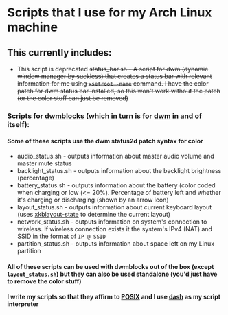 # Scripts that I use for my Arch Linux machine

## This currently includes:

- This script is deprecated ~~status_bar.sh - A script for dwm (dynamic window manager by suckless) that creates a status bar with relevant information for me using `xsetroot -name` command. I have the color patch for dwm status bar installed, so this won't work without the patch (or the color stuff can just be removed)~~</li>

### Scripts for [dwmblocks](https://github.com/torrinfail/dwmblocks) (which in turn is for [dwm](https://dwm.suckless.org/) in and of itself):
#### Some of these scripts use the dwm status2d patch syntax for color
- audio_status.sh - outputs information about master audio volume and master mute status</li>
- backlight_status.sh - outputs information about the backlight brightness (percentage)
- battery_status.sh - outputs information about the battery (color coded when charging or low (<= 20%). Percentage of battery left and whether it's charging or discharging (shown by an arrow icon)</li>
- layout_status.sh - outputs information about current keyboard layout (uses [xkblayout-state](https://github.com/nonpop/xkblayout-state) to determine the current layout)
- network_status.sh - outputs information on system's connection to wireless. If wireless connection exists it the system's IPv4 (NAT) and SSID in the format of `IP @ SSID`
- partition_status.sh - outputs information about space left on my Linux partition

#### All of these scripts can be used with dwmblocks out of the box (except `layout_status.sh`) but they can also be used standalone (you'd just have to remove the color stuff)

#### I write my scripts so that they affirm to [POSIX](https://en.wikipedia.org/wiki/POSIX) and I use [dash](http://gondor.apana.org.au/~herbert/dash/) as my script interpreter
